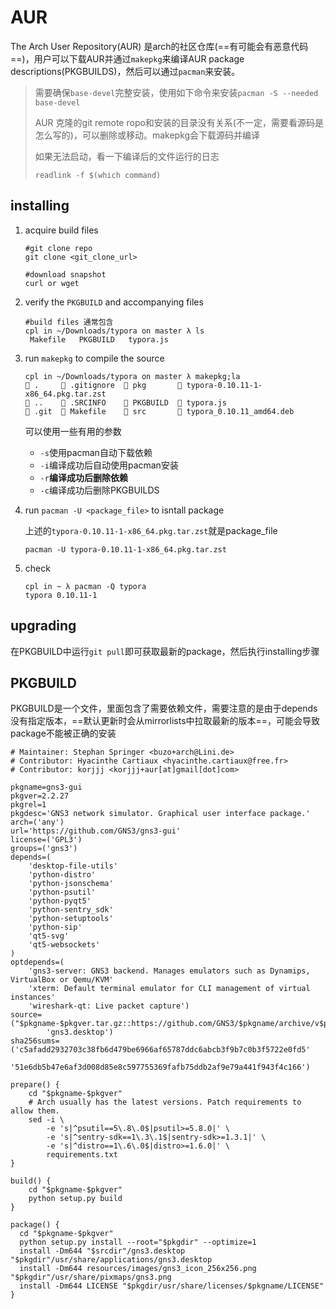 # AUR

The Arch User Repository(AUR) 是arch的社区仓库(==有可能会有恶意代码==)，用户可以下载AUR并通过`makepkg`来编译AUR package descriptions(PKGBUILDS)，然后可以通过`pacman`来安装。

> 需要确保`base-devel`完整安装，使用如下命令来安装`pacman -S --needed base-devel`
>
> AUR 克隆的git remote ropo和安装的目录没有关系(不一定，需要看源码是怎么写的)，可以删除或移动。makepkg会下载源码并编译
>
> 如果无法启动，看一下编译后的文件运行的日志
>
> `readlink -f $(which command)`

## installing

1. acquire build files

   ```
   #git clone repo
   git clone <git_clone_url>
   
   #download snapshot
   curl or wget 
   ```

2. verify the `PKGBUILD` and accompanying files

   ```
   #build files 通常包含
   cpl in ~/Downloads/typora on master λ ls
    Makefile   PKGBUILD   typora.js
   ```

3. run `makepkg` to compile the source

   ```
   cpl in ~/Downloads/typora on master λ makepkg;la      
    .      .gitignore   pkg        typora-0.10.11-1-x86_64.pkg.tar.zst
    ..     .SRCINFO     PKGBUILD   typora.js
    .git   Makefile     src        typora_0.10.11_amd64.deb 
   ```

   可以使用一些有用的参数

   - `-s`使用pacman自动下载依赖
   - `-i`编译成功后自动使用pacman安装
   - `-r`**编译成功后删除依赖**
   - `-c`编译成功后删除PKGBUILDS

4. run `pacman -U <package_file>` to isntall package

   上述的`typora-0.10.11-1-x86_64.pkg.tar.zst`就是package_file

   ```
   pacman -U typora-0.10.11-1-x86_64.pkg.tar.zst
   ```

5. check

   ```
   cpl in ~ λ pacman -Q typora 
   typora 0.10.11-1
   ```

## upgrading

在PKGBUILD中运行`git pull`即可获取最新的package，然后执行installing步骤

## PKGBUILD

PKGBUILD是一个文件，里面包含了需要依赖文件，需要注意的是由于depends没有指定版本，==默认更新时会从mirrorlists中拉取最新的版本==，可能会导致package不能被正确的安装

```
# Maintainer: Stephan Springer <buzo+arch@Lini.de>
# Contributor: Hyacinthe Cartiaux <hyacinthe.cartiaux@free.fr>
# Contributor: korjjj <korjjj+aur[at]gmail[dot]com>

pkgname=gns3-gui
pkgver=2.2.27
pkgrel=1
pkgdesc='GNS3 network simulator. Graphical user interface package.'
arch=('any')
url='https://github.com/GNS3/gns3-gui'
license=('GPL3')
groups=('gns3')
depends=(
    'desktop-file-utils'
    'python-distro'
    'python-jsonschema'
    'python-psutil'
    'python-pyqt5'
    'python-sentry_sdk'
    'python-setuptools'
    'python-sip'
    'qt5-svg'
    'qt5-websockets'
)
optdepends=(
    'gns3-server: GNS3 backend. Manages emulators such as Dynamips, VirtualBox or Qemu/KVM'
    'xterm: Default terminal emulator for CLI management of virtual instances'
    'wireshark-qt: Live packet capture')
source=("$pkgname-$pkgver.tar.gz::https://github.com/GNS3/$pkgname/archive/v$pkgver.tar.gz"
        'gns3.desktop')
sha256sums=('c5afadd2932703c38fb6d479be6966af65787ddc6abcb3f9b7c0b3f5722e0fd5'
            '51e6db5b47e6af3d008d85e8c597755369fafb75ddb2af9e79a441f943f4c166')

prepare() {
    cd "$pkgname-$pkgver"
    # Arch usually has the latest versions. Patch requirements to allow them.
    sed -i \
        -e 's|^psutil==5\.8\.0$|psutil>=5.8.0|' \
        -e 's|^sentry-sdk==1\.3\.1$|sentry-sdk>=1.3.1|' \
        -e 's|^distro==1\.6\.0$|distro>=1.6.0|' \
        requirements.txt
}

build() {
    cd "$pkgname-$pkgver"
    python setup.py build
}

package() {
  cd "$pkgname-$pkgver"
  python setup.py install --root="$pkgdir" --optimize=1
  install -Dm644 "$srcdir"/gns3.desktop "$pkgdir"/usr/share/applications/gns3.desktop
  install -Dm644 resources/images/gns3_icon_256x256.png "$pkgdir"/usr/share/pixmaps/gns3.png
  install -Dm644 LICENSE "$pkgdir/usr/share/licenses/$pkgname/LICENSE"
}

```

